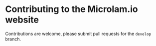 # Contributing to the Microlam.io website

Contributions are welcome, please submit pull requests for the `develop` branch.

